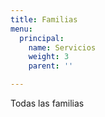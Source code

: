 ```yaml
---
title: Familias
menu:
  principal:
    name: Servicios
    weight: 3
    parent: ''

---
```

Todas las familias